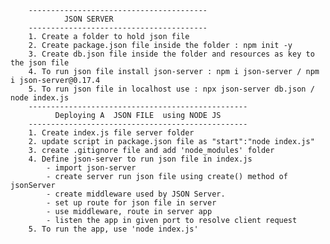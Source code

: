 
        ----------------------------------------
                JSON SERVER
        ----------------------------------------
        1. Create a folder to hold json file
        2. Create package.json file inside the folder : npm init -y
        3. Create db.json file inside the folder and resources as key to the json file
        4. To run json file install json-server : npm i json-server / npm i json-server@0.17.4
        5. To run json file in localhost use : npx json-server db.json / node index.js
        -------------------------------------------------
              Deploying A  JSON FILE  using NODE JS
        -------------------------------------------------
        1. Create index.js file server folder
        2. update script in package.json file as "start":"node index.js"
        3. create .gitignore file and add 'node_modules' folder
        4. Define json-server to run json file in index.js
            - import json-server
            - create server run json file using create() method of jsonServer
            - create middleware used by JSON Server.
            - set up route for json file in server
            - use middleware, route in server app
            - listen the app in given port to resolve client request
        5. To run the app, use 'node index.js'

       
